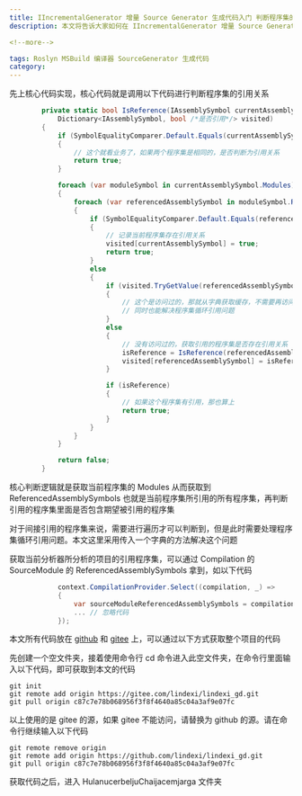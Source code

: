 ```yaml
---
title: IIncrementalGenerator 增量 Source Generator 生成代码入门 判断程序集的引用关系
description: 本文将告诉大家如何在 IIncrementalGenerator 增量 Source Generator 生成代码里面，在 Roslyn 分析器里面判断两个程序集是否存在引用关系

<!--more-->

tags: Roslyn MSBuild 编译器 SourceGenerator 生成代码
category: 
---
```


<!-- CreateTime:2023/8/23 10:03:24 -->
<!-- 标题： IIncrementalGenerator 判断程序集的引用关系 -->

<!-- 发布 -->
<!-- 博客 -->
<!-- 标签：Roslyn,MSBuild,编译器,SourceGenerator,生成代码 -->

先上核心代码实现，核心代码就是调用以下代码进行判断程序集的引用关系

```csharp
        private static bool IsReference(IAssemblySymbol currentAssemblySymbol, IAssemblySymbol requiredAssemblySymbol,
            Dictionary<IAssemblySymbol, bool /*是否引用*/> visited)
        {
            if (SymbolEqualityComparer.Default.Equals(currentAssemblySymbol, requiredAssemblySymbol))
            {
                // 这个就看业务了，如果两个程序集是相同的，是否判断为引用关系
                return true;
            }

            foreach (var moduleSymbol in currentAssemblySymbol.Modules)
            {
                foreach (var referencedAssemblySymbol in moduleSymbol.ReferencedAssemblySymbols)
                {
                    if (SymbolEqualityComparer.Default.Equals(referencedAssemblySymbol, requiredAssemblySymbol))
                    {
                        // 记录当前程序集存在引用关系
                        visited[currentAssemblySymbol] = true;
                        return true;
                    }
                    else
                    {
                        if (visited.TryGetValue(referencedAssemblySymbol, out var isReference))
                        {
                            // 这个是访问过的，那就从字典获取缓存，不需要再访问一次
                            // 同时也能解决程序集循环引用问题
                        }
                        else
                        {
                            // 没有访问过的，获取引用的程序集是否存在引用关系
                            isReference = IsReference(referencedAssemblySymbol, requiredAssemblySymbol, visited);
                            visited[referencedAssemblySymbol] = isReference;
                        }

                        if (isReference)
                        {
                            // 如果这个程序集有引用，那也算上
                            return true;
                        }
                    }
                }
            }

            return false;
        }
```

核心判断逻辑就是获取当前程序集的 Modules 从而获取到 ReferencedAssemblySymbols 也就是当前程序集所引用的所有程序集，再判断引用的程序集里面是否包含期望被引用的程序集

对于间接引用的程序集来说，需要进行遍历才可以判断到，但是此时需要处理程序集循环引用问题。本文这里采用传入一个字典的方法解决这个问题

获取当前分析器所分析的项目的引用程序集，可以通过 Compilation 的 SourceModule 的 ReferencedAssemblySymbols 拿到，如以下代码

```csharp
            context.CompilationProvider.Select((compilation, _) =>
            {
                var sourceModuleReferencedAssemblySymbols = compilation.SourceModule.ReferencedAssemblySymbols;
                ... // 忽略代码
            });
```

本文所有代码放在 [github](https://github.com/lindexi/lindexi_gd/tree/c87c7e78b068956f3f8f4640a85c04a3af9e07fc/HulanucerbeljuChaijacemjarga) 和 [gitee](https://gitee.com/lindexi/lindexi_gd/tree/c87c7e78b068956f3f8f4640a85c04a3af9e07fc/HulanucerbeljuChaijacemjarga) 上，可以通过以下方式获取整个项目的代码

先创建一个空文件夹，接着使用命令行 cd 命令进入此空文件夹，在命令行里面输入以下代码，即可获取到本文的代码

```
git init
git remote add origin https://gitee.com/lindexi/lindexi_gd.git
git pull origin c87c7e78b068956f3f8f4640a85c04a3af9e07fc
```

以上使用的是 gitee 的源，如果 gitee 不能访问，请替换为 github 的源。请在命令行继续输入以下代码

```
git remote remove origin
git remote add origin https://github.com/lindexi/lindexi_gd.git
git pull origin c87c7e78b068956f3f8f4640a85c04a3af9e07fc
```

获取代码之后，进入 HulanucerbeljuChaijacemjarga 文件夹
